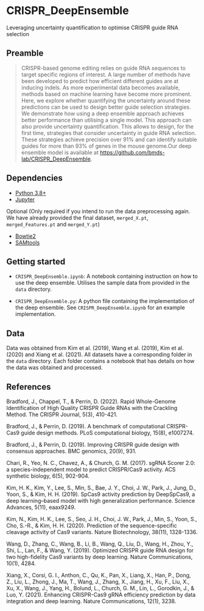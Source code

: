 # CRISPR_DeepEnsemble

Leveraging uncertainty quantification to optimise CRISPR guide RNA selection

## Preamble

> CRISPR-based genome editing relies on guide RNA sequences to target specific regions of interest. A large number of methods have been developed to predict how efficient different guides are at inducing indels. As more experimental data becomes available, methods based on machine learning have become more prominent. Here, we explore whether quantifying the uncertainty around these predictions can be used to design better guide selection strategies. We demonstrate how using a deep ensemble approach achieves better performance than utilising a single model. This approach can also provide uncertainty quantification. This allows to design, for the first time, strategies that consider uncertainty in guide RNA selection. These strategies achieve precision over 91\% and can identify suitable guides for more than 93\% of genes in the mouse genome.Our deep ensemble model is available at https://github.com/bmds-lab/CRISPR_DeepEnsemble.

## Dependencies
- [Python 3.8+](https://www.python.org/)
- [Jupyter](https://jupyter.org/)

Optional (Only required if you intend to run the data preprocessing again. We have already provided the final dataset, `merged_X.pt`, `merged_Features.pt` and `merged_Y.pt`)
- [Bowtie2](https://bowtie-bio.sourceforge.net/bowtie2/index.shtml)
- [SAMtools](https://www.htslib.org/)

## Getting started

- `CRISPR_DeepEnsemble.ipynb`: A notebook containing instruction on how to use the deep ensemble. Utilises the sample data from provided in the `data` directory.

- `CRISPR_DeepEnsemble.py`: A python file containing the implementation of the deep ensemble. See `CRISPR_DeepEnsemble.ipynb` for an example implementation.

## Data
Data was obtained from Kim et al. (2019), Wang et al. (2019), Kim et al. (2020) and Xiang et al. (2021). All datasets have a corresponding folder in the `data` directory. Each folder contains a notebook that has details on how the data was obtained and processed.

## References

Bradford, J., Chappel, T., & Perrin, D. (2022). Rapid Whole-Genome Identification of High Quality CRISPR Guide RNAs with the Crackling Method. The CRISPR Journal, 5(3), 410-421.

Bradford, J., & Perrin, D. (2019). A benchmark of computational CRISPR-Cas9 guide design methods. PLoS computational biology, 15(8), e1007274.

Bradford, J., & Perrin, D. (2019). Improving CRISPR guide design with consensus approaches. BMC genomics, 20(9), 931.

Chari, R., Yeo, N. C., Chavez, A., & Church, G. M. (2017). sgRNA Scorer 2.0: a species-independent model to predict CRISPR/Cas9 activity. ACS synthetic biology, 6(5), 902-904.

Kim, H. K., Kim, Y., Lee, S., Min, S., Bae, J. Y., Choi, J. W., Park, J., Jung, D., Yoon, S., & Kim, H. H. (2019). SpCas9 activity prediction by DeepSpCas9, a deep learning–based model with high generalization performance. Science Advances, 5(11), eaax9249. 

Kim, N., Kim, H. K., Lee, S., Seo, J. H., Choi, J. W., Park, J., Min, S., Yoon, S., Cho, S.-R., & Kim, H. H. (2020). Prediction of the sequence-specific cleavage activity of Cas9 variants. Nature Biotechnology, 38(11), 1328-1336.

Wang, D., Zhang, C., Wang, B., Li, B., Wang, Q., Liu, D., Wang, H., Zhou, Y., Shi, L., Lan, F., & Wang, Y. (2019). Optimized CRISPR guide RNA design for two high-fidelity Cas9 variants by deep learning. Nature Communications, 10(1), 4284.

Xiang, X., Corsi, G. I., Anthon, C., Qu, K., Pan, X., Liang, X., Han, P., Dong, Z., Liu, L., Zhong, J., Ma, T., Wang, J., Zhang, X., Jiang, H., Xu, F., Liu, X., Xu, X., Wang, J., Yang, H., Bolund, L., Church, G. M., Lin, L., Gorodkin, J., & Luo, Y. (2021). Enhancing CRISPR-Cas9 gRNA efficiency prediction by data integration and deep learning. Nature Communications, 12(1), 3238.